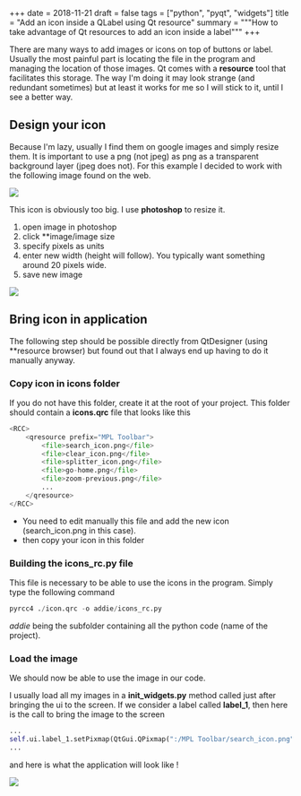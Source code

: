 +++
date = 2018-11-21
draft = false
tags = ["python", "pyqt", "widgets"]
title = "Add an icon inside a QLabel using Qt resource"
summary = """How to take advantage of Qt resources to add an icon inside a label"""
+++

There are many ways to add images or icons on top of buttons or label. Usually the most painful part is
 locating the file in the program and managing the location of those images. Qt comes with a **resource** tool 
 that facilitates this storage. The way I'm doing it may look strange (and redundant sometimes) 
 but at least it works for me so I will stick to it, until I see a better way.
 
## Design your icon
 
 Because I'm lazy, usually I find them on google images and simply resize them. It is important to 
 use a png (not jpeg) as png as a transparent background layer (jpeg does not). For this example I decided
 to work with the following image found on the web.
 
 <img src='/img/posts/how_to_add_icon_in_qlabel/search_icon_original.png' />

This icon is obviously too big. I use **photoshop** to resize it. 

 1. open image in photoshop
 2. click **image/image size
 3. specify pixels as units
 4. enter new width (height will follow). You typically want something around 20 pixels wide. 
 5. save new image
 
 <img src='/img/posts/how_to_add_icon_in_qlabel/how_to_resize_image.gif' />
 
## Bring icon in application

The following step should be possible directly from QtDesigner (using **resource browser) but found out that
I always end up having to do it manually anyway. 

### Copy icon in **icons** folder

If you do not have this folder, create it at the root of your project. This folder should contain a 
**icons.qrc** file that looks like this

```python
<RCC>
    <qresource prefix="MPL Toolbar">
        <file>search_icon.png</file>
        <file>clear_icon.png</file>
        <file>splitter_icon.png</file>
        <file>go-home.png</file>
        <file>zoom-previous.png</file>
        ...
    </qresource>
</RCC>    
```

- You need to edit manually this file and add the new icon (<file>search_icon.png</file> in this case).
- then copy your icon in this folder

### Building the icons_rc.py file

This file is necessary to be able to use the icons in the program. Simply type the following command

```python
pyrcc4 ./icon.qrc -o addie/icons_rc.py
```

*addie* being the subfolder containing all the python code (name of the project).

### Load the image

We should now be able to use the image in our code. 

I usually load all my images in a **init_widgets.py** method called just after bringing the ui to the screen.
If we consider a label called **label_1**, then here is the call to bring the image to the screen

```python
...
self.ui.label_1.setPixmap(QtGui.QPixmap(":/MPL Toolbar/search_icon.png"))
...
```

and here is what the application will look like !

<img src='/img/posts/how_to_add_icon_in_qlabel/application_preview.png' />

